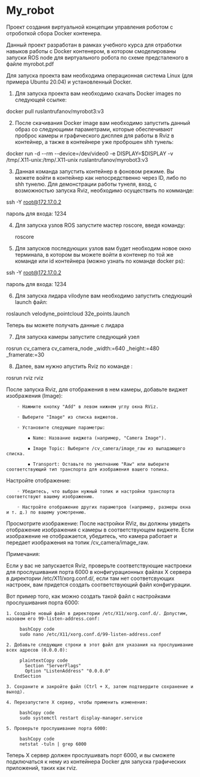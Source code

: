 # My_robot
Проект создания виртуальной концепции управления роботом с отроботкой сбора Docker контенера.

Данный проект разработан в рамках учебного курса для отработки навыков работы с Docker контенером, 
в котором смоделированы запуски ROS node для виртуального робота по схеме предсталеного в файле myrobot.pdf

Для запуска проекта вам необходима операционная система Linux (для примера Ubuntu 20.04)  и установленный Docker.

1. Для запуска проекта вам необходимо скачать Docker images по следующей ссылке:
 
docker pull ruslantrufanov/myrobot3:v3

2. После скачивания Docker image вам необходимо запустить данный образ со следующими параметрами,
которые обеспечивают проброс камеры и графического дисплея для работы в Rviz в контейнер,
а также в контейнере уже проброшен shh тунель:

docker run -d --rm --device=/dev/video0 -e DISPLAY=$DISPLAY -v /tmp/.X11-unix:/tmp/.X11-unix ruslantrufanov/myrobot3:v3

3. Данная команда запустить контейнер в фоновом режиме. Вы можете войти в контейнер как непосредственно через ID,
либо по shh тунелю.
Для демонстрации работы тунеля, вход, с возможностью запуска Rviz, необходимо осуществить по комманде:

  ssh -Y root@172.17.0.2

пароль для входа: 1234

4. Для запуска узлов ROS запустите мастер roscore, введя команду:

   roscore

6. Для запусков последующих узлов вам будет необходим новое окно терминала,
в котором вы можете войти в контенер по той же команде или id контейнера (можно узнать по команде docker ps):

  ssh -Y root@172.17.0.2

пароль для входа: 1234

6. Для запуска лидара vilodyne вам необходимо запустить следующий launch файл:

  roslaunch velodyne_pointcloud 32e_points.launch

Теперь вы можете получать данные с лидара

7. Для запуска камеры запустите следующий узел

rosrun cv_camera cv_camera_node _width:=640 _height:=480 _framerate:=30

8. Далее, вам нужно апустить Rviz по команде :

  rosrun rviz rviz
  
После запуска Rviz, для отображения в нем камеры, добавьте виджет изображения (Image):

        ◦ Нажмите кнопку "Add" в левом нижнем углу окна RViz.
        
        ◦ Выберите "Image" из списка виджетов.
        
        ◦ Установите следующие параметры:
        
            ▪ Name: Название виджета (например, "Camera Image").
            
            ▪ Image Topic: Выберите /cv_camera/image_raw из выпадающего списка.
            
            ▪ Transport: Оставьте по умолчанию "Raw" или выберите соответствующий тип транспорта для изображения вашего топика.
       
  Настройте отображение:
  
        ◦ Убедитесь, что выбран нужный топик и настройки транспорта соответствуют вашему изображению.
        
        ◦ Настройте отображение других параметров (например, размеры окна и т. д.) по вашему усмотрению.
  
  Просмотрите изображение: После настройки RViz, вы должны увидеть отображение изображения с камеры в соответствующем виджете. 
  Если изображение не отображается, убедитесь, что камера работает и передает изображения на топик /cv_camera/image_raw.

Примечания:

Если у вас не запускается Rviz, проверьте соответствующие настроеки для прослушивания порта 6000
в конфигурационных файлах X сервера в директории /etc/X11/xorg.conf.d/, 
если там нет соответсвующих настроек, вам придется создать соответствующий файл конфигурации.

Вот пример того, как можно создать такой файл с настройками прослушивания порта 6000:

    1. Создайте новый файл в директории /etc/X11/xorg.conf.d/. Допустим, назовем его 99-listen-address.conf:
    
         bashCopy code
         sudo nano /etc/X11/xorg.conf.d/99-listen-address.conf
    
    2. Добавьте следующие строки в этот файл для указания на прослушивание всех адресов (0.0.0.0):
    
         plaintextCopy code
           Section "ServerFlags"
           Option "ListenAddress" "0.0.0.0"
       EndSection
    
    3. Сохраните и закройте файл (Ctrl + X, затем подтвердите сохранение и выход).
    
    4. Перезапустите X сервер, чтобы применить изменения:
      
         bashCopy code
         sudo systemctl restart display-manager.service
    
    5. Проверьте прослушивание порта 6000:
    
         bashCopy code
         netstat -tuln | grep 6000

Теперь X сервер должен прослушивать порт 6000, и вы сможете подключаться к нему 
из контейнера Docker для запуска графических приложений, таких как rviz.
